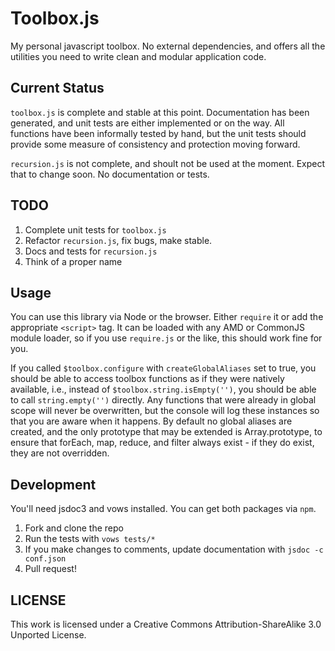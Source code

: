 Toolbox.js
====================

My personal javascript toolbox. No external dependencies, and offers all the utilities you need to write clean and modular application code. 

## Current Status

`toolbox.js` is complete and stable at this point. Documentation has been generated, and unit tests are either implemented or on the way. All functions have been informally tested by hand, but the unit tests should provide some measure of consistency and protection moving forward.

`recursion.js` is not complete, and shoult not be used at the moment. Expect that to change soon. No documentation or tests.

## TODO

1. Complete unit tests for `toolbox.js`
2. Refactor `recursion.js`, fix bugs, make stable.
3. Docs and tests for `recursion.js`
5. Think of a proper name

## Usage

You can use this library via Node or the browser. Either `require` it or add the appropriate `<script>` tag. 
It can be loaded with any AMD or CommonJS module loader, so if you use `require.js` or the like, this should work
fine for you.

If you called `$toolbox.configure` with `createGlobalAliases` set to true, you should be able to access toolbox functions
as if they were natively available, i.e., instead of `$toolbox.string.isEmpty('')`, you should be able to call `string.empty('')`
directly. Any functions that were already in global scope will never be overwritten, but the console will log these instances so
that you are aware when it happens. By default no global aliases are created, and the only prototype that may be extended is Array.prototype,
to ensure that forEach, map, reduce, and filter always exist - if they do exist, they are not overridden.

## Development

You'll need jsdoc3 and vows installed. You can get both packages via `npm`.

1. Fork and clone the repo
2. Run the tests with `vows tests/*`
3. If you make changes to comments, update documentation with `jsdoc -c conf.json`
4. Pull request!

## LICENSE
This work is licensed under a Creative Commons Attribution-ShareAlike 3.0 Unported License.